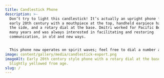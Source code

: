```yaml
---
title: Candlestick Phone
description: >-
  Don’t try to light this candlestick! It’s actually an upright phone from the
  early 20th century with a mouthpiece at the top, handheld earpiece hanging off
  the side, and a rotary dial at the base. Dmitri worked for Pacific Bell for
  many years and was always interested in facilitating and restoring
  communication, in old and new ways.


  This phone now operates on spirit waves; feel free to dial a number and leave a spirit message. Make it irreverent; that’s how Dmitri would have done it!
image: content/gallery/media/candlestick-export.png
imageAlt: Early 20th century style phone with a rotary dial at the base.
  Slightly yellowed from age.
slug: /
---
```

